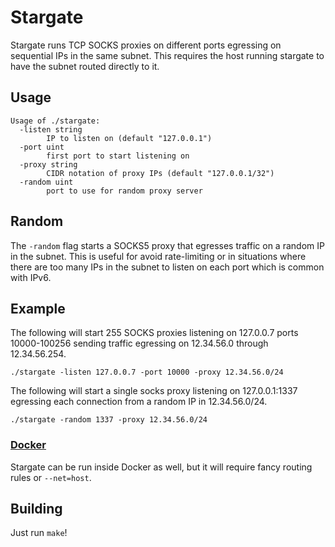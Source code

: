 # Stargate

Stargate runs TCP SOCKS proxies on different ports egressing on sequential IPs in the same subnet.
This requires the host running stargate to have the subnet routed directly to it.

## Usage

```console
Usage of ./stargate:
  -listen string
        IP to listen on (default "127.0.0.1")
  -port uint
        first port to start listening on
  -proxy string
        CIDR notation of proxy IPs (default "127.0.0.1/32")
  -random uint
        port to use for random proxy server
```

## Random

The `-random` flag starts a SOCKS5 proxy that egresses traffic on a random IP in the subnet.
This is useful for avoid rate-limiting or in situations where there are too many IPs in the subnet to listen on each port which is common with IPv6.

## Example

The following will start 255 SOCKS proxies listening on 127.0.0.7 ports 10000-100256 sending traffic egressing on 12.34.56.0 through 12.34.56.254.

```console
./stargate -listen 127.0.0.7 -port 10000 -proxy 12.34.56.0/24
```

The following will start a single socks proxy listening on 127.0.0.1:1337 egressing each connection from a random IP in 12.34.56.0/24.

```console
./stargate -random 1337 -proxy 12.34.56.0/24

```

### [Docker](https://cloud.docker.com/repository/docker/lanrat/stargate)

Stargate can be run inside Docker as well, but it will require fancy routing rules or `--net=host`.

## Building

Just run `make`!
